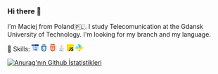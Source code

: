 ### Hi there 👋

I'm Maciej from Poland🇵🇱. I study Telecomunication at the Gdansk University of Technology. I'm looking for my branch and my language. 

🦾  Skills: 
![alt text](https://github.com/KlebowskiMaciej/KlebowskiMaciej/blob/main/c-.png?raw=true)
![alt text](https://github.com/KlebowskiMaciej/KlebowskiMaciej/blob/main/css.png?raw=true)
![alt text](https://github.com/KlebowskiMaciej/KlebowskiMaciej/blob/main/html-5.png?raw=true)
![alt text](https://github.com/KlebowskiMaciej/KlebowskiMaciej/blob/main/java.png?raw=true)
![alt text](https://github.com/KlebowskiMaciej/KlebowskiMaciej/blob/main/js.png?raw=true)
![alt text](https://github.com/KlebowskiMaciej/KlebowskiMaciej/blob/main/python-3.png?raw=true)

[![Anurag'nın Github İstatistikleri](https://github-readme-stats.vercel.app/api?username=KlebowskiMaciej)](https://github.com/anuraghazra/github-readme-stats)
